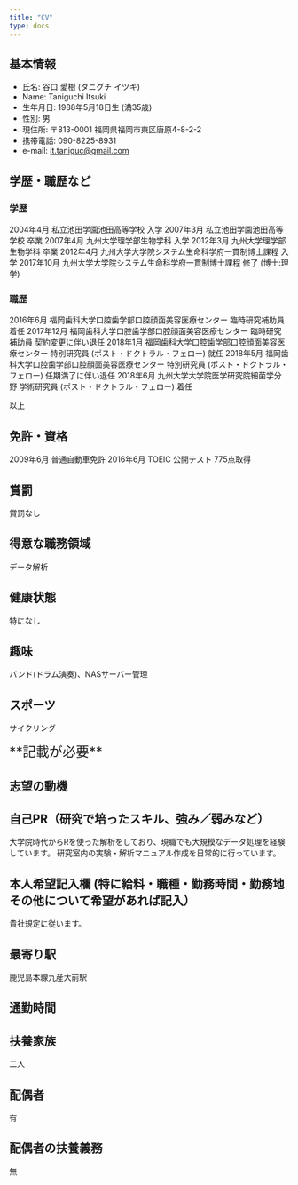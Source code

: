 ```yaml
---
title: "CV"
type: docs
---
```

<!-- TODO 履歴書編集 -->

## 基本情報



- 氏名: 谷口 愛樹 (タニグチ イツキ)
- Name: Taniguchi Itsuki
- 生年月日: 1988年5月18日生 (満35歳)
- 性別: 男
- 現住所: 〒813-0001 福岡県福岡市東区唐原4-8-2-2
- 携帯電話: 090-8225-8931
- e-mail: it.taniguc@gmail.com

## 学歴・職歴など

### 学歴

2004年4月 私立池田学園池田高等学校 入学
2007年3月 私立池田学園池田高等学校 卒業
2007年4月 九州大学理学部生物学科 入学
2012年3月 九州大学理学部生物学科 卒業
2012年4月 九州大学大学院システム生命科学府一貫制博士課程 入学
2017年10月 九州大学大学院システム生命科学府一貫制博士課程 修了 (博士:理学)

### 職歴

2016年6月 福岡歯科大学口腔歯学部口腔顔面美容医療センター 臨時研究補助員 着任
2017年12月 福岡歯科大学口腔歯学部口腔顔面美容医療センター 臨時研究補助員 契約変更に伴い退任
2018年1月 福岡歯科大学口腔歯学部口腔顔面美容医療センター 特別研究員 (ポスト・ドクトラル・フェロー) 就任
2018年5月 福岡歯科大学口腔歯学部口腔顔面美容医療センター 特別研究員 (ポスト・ドクトラル・フェロー) 任期満了に伴い退任
2018年6月	九州大学大学院医学研究院細菌学分野 学術研究員 (ポスト・ドクトラル・フェロー) 着任

以上

## 免許・資格

2009年6月 普通自動車免許
2016年6月 TOEIC 公開テスト 775点取得
<!--
20XX年X月 実用英語技能検定 準2級 合格
-->

## 賞罰

賞罰なし

## 得意な職務領域

データ解析

## 健康状態

特になし

## 趣味

バンド(ドラム演奏)、NASサーバー管理

## スポーツ

サイクリング

<div class="alert alert-danger">
<font size=5>**記載が必要**</font><br>

## 志望の動機

</div>

## 自己PR（研究で培ったスキル、強み／弱みなど）

大学院時代からRを使った解析をしており、現職でも大規模なデータ処理を経験しています。
研究室内の実験・解析マニュアル作成を日常的に行っています。

## 本人希望記入欄 (特に給料・職種・勤務時間・勤務地その他について希望があれば記入）

貴社規定に従います。

## 最寄り駅

鹿児島本線九産大前駅

## 通勤時間

## 扶養家族

二人

## 配偶者

有

## 配偶者の扶養義務

無


